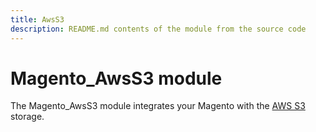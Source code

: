 ```yaml
---
title: AwsS3
description: README.md contents of the module from the source code
---
```


# Magento_AwsS3 module

The Magento_AwsS3 module integrates your Magento with the [AWS S3](https://aws.amazon.com/s3) storage.
